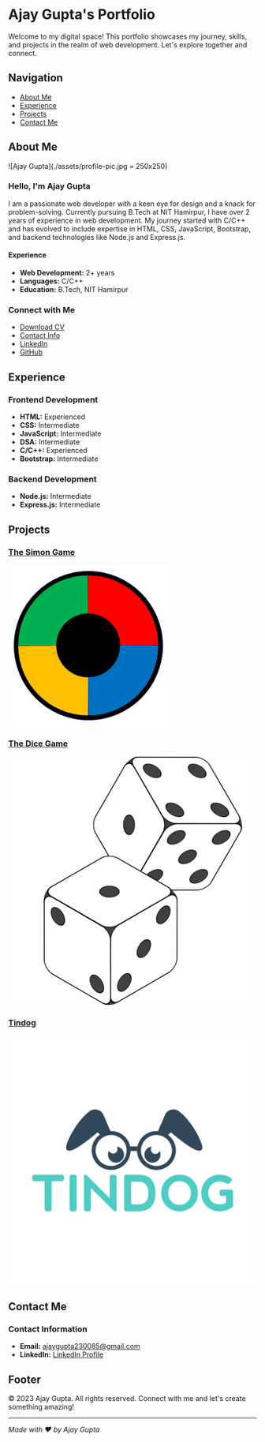 # Ajay Gupta's Portfolio

Welcome to my digital space! This portfolio showcases my journey, skills, and projects in the realm of web development. Let's explore together and connect.

## Navigation

- [About Me](#about)
- [Experience](#experience)
- [Projects](#projects)
- [Contact Me](#contact)

## About Me

![Ajay Gupta](./assets/profile-pic.jpg = 250x250)

### Hello, I'm Ajay Gupta
I am a passionate web developer with a keen eye for design and a knack for problem-solving. Currently pursuing B.Tech at NIT Hamirpur, I have over 2 years of experience in web development. My journey started with C/C++ and has evolved to include expertise in HTML, CSS, JavaScript, Bootstrap, and backend technologies like Node.js and Express.js.

#### Experience
- **Web Development:** 2+ years
- **Languages:** C/C++
- **Education:** B.Tech, NIT Hamirpur

### Connect with Me
- [Download CV](https://drive.google.com/file/d/1vuhqQf_17aqFAg3lDIRkynGRD_r14E5G/view?usp=share_link)
- [Contact Info](#contact)
- [LinkedIn](https://www.linkedin.com/in/ajay-gupta-304962208/)
- [GitHub](https://github.com/shivoham8)

## Experience

### Frontend Development
- **HTML:** Experienced
- **CSS:** Intermediate
- **JavaScript:** Intermediate
- **DSA:** Intermediate
- **C/C++:** Experienced
- **Bootstrap:** Intermediate

### Backend Development
- **Node.js:** Intermediate
- **Express.js:** Intermediate

## Projects

### [The Simon Game](https://shivoham8.github.io/The-Simon-Game/)
![The Simon Game](./assets/project-1.png)

### [The Dice Game](https://shivoham8.github.io/The-Dice-Game/)
![The Dice Game](./assets/project-2.png)

### [Tindog](https://shivoham8.github.io/Tindog/)
![Tindog](./assets/project-3.jpg)

## Contact Me

### Contact Information
- **Email:** [ajaygupta230085@gmail.com](mailto:ajaygupta230085@gmail.com)
- **LinkedIn:** [LinkedIn Profile](https://www.linkedin.com/in/ajay-gupta-304962208/)

## Footer
© 2023 Ajay Gupta. All rights reserved. Connect with me and let's create something amazing!

---

*Made with ❤️ by Ajay Gupta*
